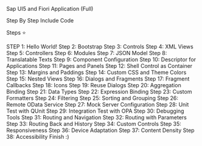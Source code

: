 Sap UI5 and Fiori Application (Full)

Step By Step Include Code

Steps ⭐

STEP 1: Hello World! Step 2: Bootstrap Step 3: Controls Step 4: XML Views Step 5: Controllers Step 6: Modules Step 7: JSON Model Step 8: Translatable Texts Step 9: Component Configuration Step 10: Descriptor for Applications Step 11: Pages and Panels Step 12: Shell Control as Container Step 13: Margins and Paddings Step 14: Custom CSS and Theme Colors Step 15: Nested Views Step 16: Dialogs and Fragments Step 17: Fragment Callbacks Step 18: Icons Step 19: Reuse Dialogs Step 20: Aggregation Binding Step 21: Data Types Step 22: Expression Binding Step 23: Custom Formatters Step 24: Filtering Step 25: Sorting and Grouping Step 26: Remote OData Service Step 27: Mock Server Configuration Step 28: Unit Test with QUnit Step 29: Integration Test with OPA Step 30: Debugging Tools Step 31: Routing and Navigation Step 32: Routing with Parameters Step 33: Routing Back and History Step 34: Custom Controls Step 35: Responsiveness Step 36: Device Adaptation Step 37: Content Density Step 38: Accessibility Finish :)
